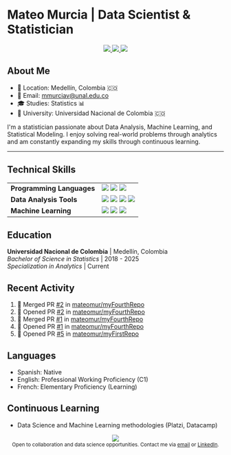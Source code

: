 # Mateo Murcia | Data Scientist & Statistician

<div align="center">
  <a href="mailto:mmurciav@unal.edu.co">
    <img src="https://img.shields.io/badge/Email-mmurciav%40unal.edu.co-D14836?style=flat-square&logo=gmail&logoColor=white"/>
  </a>
  <a href="https://github.com/mateomur">
    <img src="https://img.shields.io/badge/GitHub-mateomur-181717?style=flat-square&logo=github&logoColor=white"/>
  </a>
  <a href="https://www.linkedin.com/in/mateo-murcia-27a816261/">
    <img src="https://img.shields.io/badge/LinkedIn-Mateo_Murcia-0077B5?style=flat-square&logo=linkedin&logoColor=white"/>
  </a>
</div>

## About Me

* 📍 Location: Medellín, Colombia 🇨🇴
* 📧 Email: mmurciav@unal.edu.co
* 🎓 Studies: Statistics 📊
* 🏫 University: Universidad Nacional de Colombia 🇨🇴

I'm a statistician passionate about Data Analysis, Machine Learning, and Statistical Modeling. I enjoy solving real-world problems through analytics and am constantly expanding my skills through continuous learning.

---
## Technical Skills

<table>
  <tr>
    <td><strong>Programming Languages</strong></td>
    <td>
      <img src="https://img.shields.io/badge/Python-3776AB?style=flat-square&logo=python&logoColor=white"/>
      <img src="https://img.shields.io/badge/R-276DC3?style=flat-square&logo=r&logoColor=white"/>
      <img src="https://img.shields.io/badge/SQL-4479A1?style=flat-square&logo=postgresql&logoColor=white"/>
    </td>
  </tr>
  <tr>
    <td><strong>Data Analysis Tools</strong></td>
    <td>
      <img src="https://img.shields.io/badge/Power_BI-F2C811?style=flat-square&logo=powerbi&logoColor=black"/>
      <img src="https://img.shields.io/badge/SAS-075788?style=flat-square&logo=sas&logoColor=white"/>
      <img src="https://img.shields.io/badge/Pandas-150458?style=flat-square&logo=pandas&logoColor=white"/>
      <img src="https://img.shields.io/badge/NumPy-013243?style=flat-square&logo=numpy&logoColor=white"/>
    </td>
  </tr>
  <tr>
    <td><strong>Machine Learning</strong></td>
    <td>
      <img src="https://img.shields.io/badge/Scikit_Learn-F7931E?style=flat-square&logo=scikit-learn&logoColor=white"/>
      <img src="https://img.shields.io/badge/Statistical_Modeling-3C9AD5?style=flat-square"/>
      <img src="https://img.shields.io/badge/Sampling_Techniques-43853D?style=flat-square"/>
    </td>
  </tr>
</table>

## Education

**Universidad Nacional de Colombia** | Medellín, Colombia  
*Bachelor of Science in Statistics* | 2018 - 2025  
*Specialization in Analytics* | Current

## Recent Activity

<!--START_SECTION:activity-->
1. 🎉 Merged PR [#2](https://github.com/mateomur/myFourthRepo/pull/2) in [mateomur/myFourthRepo](https://github.com/mateomur/myFourthRepo)
2. 💪 Opened PR [#2](https://github.com/mateomur/myFourthRepo/pull/2) in [mateomur/myFourthRepo](https://github.com/mateomur/myFourthRepo)
3. 🎉 Merged PR [#1](https://github.com/mateomur/myFourthRepo/pull/1) in [mateomur/myFourthRepo](https://github.com/mateomur/myFourthRepo)
4. 💪 Opened PR [#1](https://github.com/mateomur/myFourthRepo/pull/1) in [mateomur/myFourthRepo](https://github.com/mateomur/myFourthRepo)
5. 💪 Opened PR [#5](https://github.com/mateomur/myFirstRepo/pull/5) in [mateomur/myFirstRepo](https://github.com/mateomur/myFirstRepo)
<!--END_SECTION:activity-->

## Languages

- Spanish: Native
- English: Professional Working Proficiency (C1)
- French: Elementary Proficiency (Learning)

## Continuous Learning

- Data Science and Machine Learning methodologies (Platzi, Datacamp)


<div align="center">
  <img src="https://github-readme-stats.vercel.app/api?username=mateomur&show_icons=true&theme=default&hide_border=true&count_private=true&hide_title=true"/>
</div>

<div align="center">
  <sub>Open to collaboration and data science opportunities. Contact me via <a href="mailto:mmurciav@unal.edu.co">email</a> or <a href="https://www.linkedin.com/in/mateo-murcia-27a816261/">LinkedIn</a>.</sub>
</div>